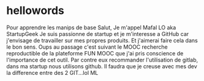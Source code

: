 # hellowords
Pour apprendre les manips de base
Salut, Je m'appel Mafal LO aka StartupGeek
Je suis passionne de startup et je m'interesse a GitHub car j'envisage de travailler sur mes propres produits.
Et j'aimerai faire cela dans le bon sens.
Oups au passage c'est suivant le MOOC recherche reproductible de la plateforme FUN MOOC que j'ai pris conscience de l'importance de cet outil. Par contre eux recommander l'utilisation de gitlab, dans ma startup nous utilisons github. Il faudra que je creuse avec mes dev la difference entre des 2 GIT...lol
ML
